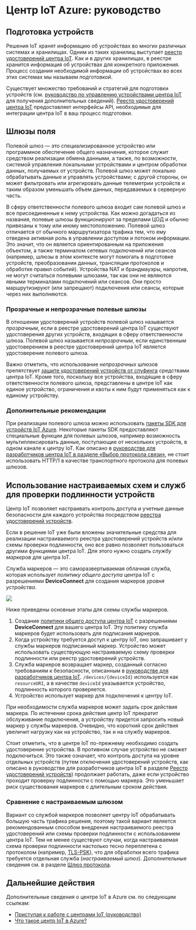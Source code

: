 <properties
 pageTitle="Центр IoT Azure: руководство | Microsoft Azure"
 description="Рекомендации для решений, в которых используется центр IoT Azure."
 services="iot-hub"
 documentationCenter=".net"
 authors="fsautomata"
 manager="kevinmil"
 editor=""/>

<tags
 ms.service="iot-hub"
 ms.devlang="na"
 ms.topic="article"
 ms.tgt_pltfrm="na"
 ms.workload="tbd"
 ms.date="09/29/2015"
 ms.author="elioda"/>

# Центр IoT Azure: руководство

## Подготовка устройств

Решения IoT хранят информацию об устройствах во многих различных системах и хранилищах. Одним из таких хранилищ выступает [реестр удостоверений центра IoT][IoT Hub Developer Guide - identity registry]. Как и в других хранилищах, в реестре хранится информация об устройствах для конкретного приложения. Процесс создания необходимой информации об устройствах во всех этих системах мы называем *подготовкой*.

Существует множество требований и стратегий для подготовки устройств (см. [руководство по управлению устройствами центра IoT] для получения дополнительных сведений). [Реестр удостоверений центра IoT][IoT Hub Developer Guide - identity registry] предоставляет интерфейсы API, необходимые для интеграции центра IoT в ваш процесс подготовки.

## Шлюзы поля

Полевой шлюз — это специализированное устройство или программное обеспечение общего назначения, которое служит средством реализации обмена данными, а также, по возможности, системой управления локальными устройствами и центром обработки данных, получаемых от устройств. Полевой шлюз может локально обрабатывать данные и управлять устройствами; с другой стороны, он может фильтровать или агрегировать данные телеметрии устройств и таким образом уменьшать объем данных, передаваемых в серверную часть.

В сферу ответственности полевого шлюза входит сам полевой шлюз и все присоединенные к нему устройства. Как можно догадаться из названия, полевые шлюзы функционируют за пределами ЦОД и обычно привязаны к тому или иному местоположению. Полевой шлюз отличается от обычного маршрутизатора трафика тем, что ему отведена активная роль в управлении доступом и потоком информации. Это значит, что он является ориентированным на приложения объектом, а также терминалом сетевых подключений или сеансов (например, шлюзы в этом контексте могут помогать в подготовке устройств, преобразовании данных, трансляции протоколов и обработке правил событий). Устройства NAT и брандмауэры, напротив, не могут считаться полевыми шлюзами, так как они не являются явными терминалами подключений или сеансов. Они просто маршрутизируют (или запрещают) подключения или сеансы, которые через них выполняются.

### Прозрачные и непрозрачные полевые шлюзы

В отношении удостоверений устройств полевой шлюз называется *прозрачным*, если в реестре удостоверений центра IoT существуют удостоверения других устройств, входящих в сферу ответственности шлюза. Полевой шлюз называется *непрозрачным*, если единственным удостоверением в реестре удостоверений центра IoT является удостоверение полевого шлюза.

Важно отметить, что использование *непрозрачных* шлюзов препятствует [защите удостоверений устройств от спуфинга][IoT Hub Developer Guide - Anti-spoofing] средствами центра IoT. Кроме того, поскольку все устройства, входящие в сферу ответственности полевого шлюза, представлены в центре IoT как единое устройство, ограничения и квоты к ним будут применяться как к единому устройству.

### Дополнительные рекомендации

При реализации полевого шлюза можно использовать [пакеты SDK для устройств IoT Azure][]. Некоторые пакеты SDK предоставляют специальные функции для полевых шлюзов, например возможность мультиплексировать данные, поступающие от нескольких устройств, в одном канале к центру IoT. Как описано в [руководстве для разработчиков центра IoT в разделе «Выбор протокола связи»][], не стоит использовать HTTP/1 в качестве транспортного протокола для полевых шлюзов.

## Использование настраиваемых схем и служб для проверки подлинности устройств

Центр IoT позволяет настраивать контроль доступа и учетные данные безопасности для каждого устройства посредством [реестра удостоверений устройств][IoT Hub Developer Guide - identity registry].

Если в решение IoT уже были вложены значительные средства для реализации настраиваемого реестра удостоверений устройств и/или схемы проверки подлинности, оно все равно позволяет пользоваться другими функциями центра IoT. Для этого нужно создать *службу маркеров* для центра IoT.

Служба маркеров — это саморазвертываемая облачная служба, которая использует *политику общего доступа* центра IoT с разрешениями **DeviceConnect** для создания маркеров *уровня устройства*.

  ![][img-tokenservice]

Ниже приведены основные этапы для схемы службы маркеров.

1. Создание [политики общего доступа центра IoT][IoT Hub Developer Guide - Security] с разрешениями **DeviceConnect** для вашего центра IoT. Эту политику служба маркеров будет использовать для подписания маркеров.
2. Когда устройству требуется доступ к центру IoT, оно запрашивает у службы маркеров подписанный маркер. Устройство может использовать существующую настраиваемую схему проверки подлинности или реестр удостоверений устройств.
3. Служба маркеров возвращает маркер, созданный согласно требованиям к безопасности, описанным в [руководстве для разработчиков центра IoT][]. `/devices/{deviceId}` используется как `resourceURI`, а в качестве `deviceId` указывается устройство, подлинность которого проверяется.
4. Устройство использует маркер для подключения к центру IoT.

При необходимости служба маркеров может задать срок действия маркера. По истечении срока действия центр IoT прекратит обслуживание подключения, а устройству придется запросить новый маркер у службы маркеров. Очевидно, что короткий срок действия увеличит нагрузку как на устройство, так и на службу маркеров.

Стоит отметить, что в центре IoT по-прежнему необходимо создать удостоверение устройства. В противном случае устройство не сможет подключиться. Это также означает, что контроль доступа на уровне отдельных устройств (путем отключения удостоверений устройств, как описано в руководстве для разработчиков центра IoT в разделе [Реестр удостоверений устройств][]) продолжает работать, даже если устройство проходит проверку подлинности с помощью маркера. Это уменьшает риск существования маркеров с длительным сроком действия.

### Сравнение с настраиваемым шлюзом

Вариант со службой маркеров позволяет центру IoT обрабатывать большую часть трафика решения, поэтому такой вариант является рекомендованным способом внедрения настраиваемого реестра удостоверений или схемы проверки подлинности с использованием центра IoT. Тем не менее существуют случаи, когда настраиваемая схема проверки подлинности настолько тесно переплетена с протоколом (например, [TLS-PSK][]), что для обработки всего трафика требуется отдельная служба (*настраиваемый шлюз*). Дополнительные сведения см. в разделе [Шлюз протокола][].

## Дальнейшие действия

Дополнительные сведения о центре IoT в Azure см. по следующим ссылкам:

- [Приступая к работе с центрами IoT (руководство)][lnk-get-started]
- [Что такое центр IoT в Azure?][]

[img-tokenservice]: ./media/iot-hub-guidance/tokenservice.png

[IoT Hub Developer Guide - identity registry]: iot-hub-devguide.md#identityregistry
[Реестр удостоверений устройств]: iot-hub-devguide.md#identityregistry
[руководство по управлению устройствами центра IoT]: iot-hub-device-management.md
[IoT Hub Developer Guide - Anti-spoofing]: iot-hub-devguide.md#antispoofing
[пакеты SDK для устройств IoT Azure]: iot-hub-sdks-summary.md
[руководстве для разработчиков центра IoT в разделе «Выбор протокола связи»]: iot-hub-devguide.md#amqpvshttp
[IoT Hub Developer Guide - Security]: iot-hub-devguide.md#security
[руководстве для разработчиков центра IoT]: iot-hub-devguide.md#security
[TLS-PSK]: https://tools.ietf.org/html/rfc4279
[Шлюз протокола]: iot-hub-protocol-gateway.md

[lnk-get-started]: iot-hub-csharp-csharp-getstarted.md
[Что такое центр IoT в Azure?]: iot-hub-what-is-iot-hub.md

<!---HONumber=Oct15_HO2-->